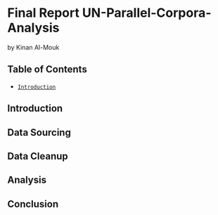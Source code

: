# Final Report UN-Parallel-Corpora-Analysis 
by Kinan Al-Mouk
## Table of Contents
  - [`Introduction`](#-Introduction)

## Introduction
## Data Sourcing
## Data Cleanup
## Analysis
## Conclusion


